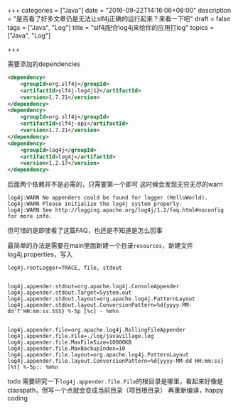 +++
categories = ["Java"]
date = "2016-09-22T14:16:06+08:00"
description = "是否看了好多文章仍是无法让slf4j正确的运行起来？来看一下吧"
draft = false
tags = ["Java", "Log"]
title = "slf4j配合log4j来给你的应用打log"
topics = ["Java", "Log"]

+++

需要添加的dependencies

```xml
<dependency>
    <groupId>org.slf4j</groupId>
    <artifactId>slf4j-log4j12</artifactId>
    <version>1.7.21</version>
</dependency>
<dependency>
    <groupId>org.slf4j</groupId>
    <artifactId>slf4j-api</artifactId>
    <version>1.7.21</version>
</dependency>
<dependency>
    <groupId>log4j</groupId>
    <artifactId>log4j</artifactId>
    <version>1.2.17</version>
</dependency>

```

后面两个依赖并不是必需的，只需要第一个即可
这时候会发现无穷无尽的warn

```
log4j:WARN No appenders could be found for logger (HelloWorld).
log4j:WARN Please initialize the log4j system properly.
log4j:WARN See http://logging.apache.org/log4j/1.2/faq.html#noconfig for more info.
```

但可惜的是即使看了这篇FAQ，也还是不知道是怎么回事

最简单的办法是需要在main里面新建一个目录`resources`，新建文件log4j.properties，写入

```
log4j.rootLogger=TRACE, file, stdout


log4j.appender.stdout=org.apache.log4j.ConsoleAppender
log4j.appender.stdout.Target=System.out
log4j.appender.stdout.layout=org.apache.log4j.PatternLayout
log4j.appender.stdout.layout.ConversionPattern=%d{yyyy-MM-dd'T'HH:mm:ss.SSS} %-5p [%c] - %m%n


log4j.appender.file=org.apache.log4j.RollingFileAppender
log4j.appender.file.File=./log/javavillage.log
log4j.appender.file.MaxFileSize=10000KB
log4j.appender.file.MaxBackupIndex=10
log4j.appender.file.layout=org.apache.log4j.PatternLayout
log4j.appender.file.layout.ConversionPattern=%d{yyyy-MM-dd HH:mm:ss} [%t] %-5p:: %m%n
```


todo 需要研究一下`log4j.appender.file.File`的根目录是哪里，看起来好像是classpath，但写一个点就会变成当前目录（项目根目录）
再重新编译，happy coding
